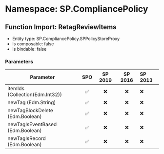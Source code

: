 # Namespace: SP.CompliancePolicy

## Function Import: RetagReviewItems

- Entity type: SP.CompliancePolicy.SPPolicyStoreProxy
- Is composable: false
- Is bindable: false

### Parameters

Parameter | SPO | SP 2019 | SP 2016 | SP 2013
----------|:---:|:-------:|:-------:|:-------
itemIds (Collection(Edm.Int32)) | ✅ | ❌ | ❌ | ❌
newTag (Edm.String) | ✅ | ❌ | ❌ | ❌
newTagBlockDelete (Edm.Boolean) | ✅ | ❌ | ❌ | ❌
newTagIsEventBased (Edm.Boolean) | ✅ | ❌ | ❌ | ❌
newTagIsRecord (Edm.Boolean) | ✅ | ❌ | ❌ | ❌